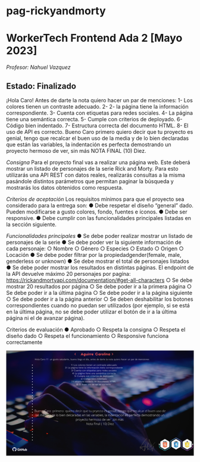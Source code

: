 # pag-rickyandmorty
# WorkerTech Frontend Ada 2 [Mayo 2023]
*Profesor: Nahuel Vazquez*
## Estado: Finalizado
¡Hola Caro! Antes de darte la nota quiero hacer un par de menciones:
1-	Los colores tienen un contraste adecuado.
2-	2- la página tiene la información correspondiente.
3-	Cuenta con etiquetas para redes sociales.
4-	La página tiene una semántica correcta.
5-	Cumple con criterios de deployado.
6-	Código bien indentado.
7-	Estructura correcta del documento HTML.
8-	El uso de API es correcto.
Bueno Caro primero quiero decir que tu proyecto es genial, tengo que recalcar el buen uso de la media y de lo bien declaradas que están las variables, la indentación es perfecta demostrando un proyecto hermoso de ver, sin más NOTA FINAL (10) Diez.

*Consigna* 
Para el proyecto final vas a realizar una página web. Este deberá mostrar un listado de personajes de la serie Rick and Morty. Para esto utilizarás una API REST con datos reales, realizarás consultas a la misma pasándole distintos parámetros que permitan paginar la búsqueda y mostrarás los datos obtenidos como respuesta.

*Criterios de aceptación* 
Los requisitos mínimos para que el proyecto sea considerado para la entrega son: 
    ● Debe respetar el diseño “general” dado. Pueden modificarse a gusto colores, fondo, fuentes e íconos. 
    ● Debe ser responsive. 
    ● Debe cumplir con las funcionalidades principales listadas en la sección siguiente.

*Funcionalidades principales* 
● Se debe poder realizar mostrar un listado de personajes de la serie 
● Se debe poder ver la siguiente información de cada personaje: 
    ○ Nombre 
    ○ Género 
    ○ Especies 
    ○ Estado 
    ○ Origen 
    ○ Locación
● Se debe poder filtrar por la propiedadgender(female, male, genderless or unknown) 
● Se debe mostrar el total de personajes listados 
● Se debe poder mostrar los resultados en distintas páginas. El endpoint de la API devuelve máximo 20 personajes por pagína: https://rickandmortyapi.com/documentation/#get-all-characters 
    ○ Se debe mostrar 20 resultados por página 
    ○ Se debe poder ir a la primera página 
    ○ Se debe poder ir a la última página 
    ○ Se debe poder ir a la página siguiente 
    ○ Se debe poder ir a la página anterior 
    ○ Se deben deshabilitar los botones correspondientes cuando no puedan ser utilizados (por ejemplo, si se está en la última página, no se debe poder utilizar el botón de ir a la última página ni el de avanzar página).

Criterios de evaluación 
● Aprobado 
    ○ Respeta la consigna 
    ○ Respeta el diseño dado 
    ○ Respeta el funcionamiento 
    ○ Responsive funciona correctamente

![Alt text](Aguirre_Carolina-1.png)